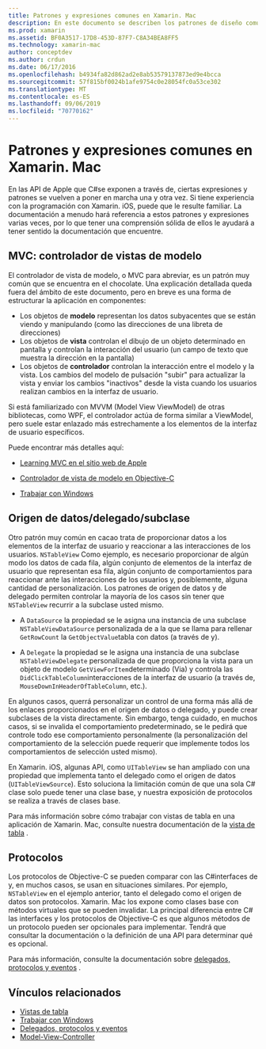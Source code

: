 ```yaml
---
title: Patrones y expresiones comunes en Xamarin. Mac
description: En este documento se describen los patrones de diseño comunes que se usan al compilar aplicaciones de Xamarin. Mac. Se describe el patrón de controlador de vista de modelos, los patrones de origen de datos y delegado, y los protocolos.
ms.prod: xamarin
ms.assetid: BF0A3517-17D8-453D-87F7-C8A34BEA8FF5
ms.technology: xamarin-mac
author: conceptdev
ms.author: crdun
ms.date: 06/17/2016
ms.openlocfilehash: b4934fa82d862ad2e8ab53579137873ed9e4bcca
ms.sourcegitcommit: 57f815bf0024b1afe9754c0e28054fc0a53ce302
ms.translationtype: MT
ms.contentlocale: es-ES
ms.lasthandoff: 09/06/2019
ms.locfileid: "70770162"
---
```

# <a name="common-patterns-and-idioms-in-xamarinmac"></a>Patrones y expresiones comunes en Xamarin. Mac

En las API de Apple que C#se exponen a través de, ciertas expresiones y patrones se vuelven a poner en marcha una y otra vez. Si tiene experiencia con la programación con Xamarin. iOS, puede que le resulte familiar. La documentación a menudo hará referencia a estos patrones y expresiones varias veces, por lo que tener una comprensión sólida de ellos le ayudará a tener sentido la documentación que encuentre.

## <a name="mvc---model-view-controller"></a>MVC: controlador de vistas de modelo

El controlador de vista de modelo, o MVC para abreviar, es un patrón muy común que se encuentra en el chocolate. Una explicación detallada queda fuera del ámbito de este documento, pero en breve es una forma de estructurar la aplicación en componentes:

- Los objetos de **modelo** representan los datos subyacentes que se están viendo y manipulando (como las direcciones de una libreta de direcciones)
- Los objetos de **vista** controlan el dibujo de un objeto determinado en pantalla y controlan la interacción del usuario (un campo de texto que muestra la dirección en la pantalla)
- Los objetos de **controlador** controlan la interacción entre el modelo y la vista. Los cambios del modelo de pulsación "subir" para actualizar la vista y enviar los cambios "inactivos" desde la vista cuando los usuarios realizan cambios en la interfaz de usuario.

Si está familiarizado con MVVM (Model View ViewModel) de otras bibliotecas, como WPF, el controlador actúa de forma similar a ViewModel, pero suele estar enlazado más estrechamente a los elementos de la interfaz de usuario específicos.

Puede encontrar más detalles aquí:

- [Learning MVC en el sitio web de Apple](https://developer.apple.com/library/ios/documentation/general/conceptual/devpedia-cocoacore/MVC.html)

- [Controlador de vista de modelo en Objective-C](https://developer.apple.com/library/ios/documentation/general/conceptual/CocoaEncyclopedia/Model-View-Controller/Model-View-Controller.html)
- [Trabajar con Windows](~/mac/user-interface/window.md)

## <a name="data-source--delegate--subclassing"></a>Origen de datos/delegado/subclase

Otro patrón muy común en cacao trata de proporcionar datos a los elementos de la interfaz de usuario y reaccionar a las interacciones de los usuarios. `NSTableView` Como ejemplo, es necesario proporcionar de algún modo los datos de cada fila, algún conjunto de elementos de la interfaz de usuario que representan esa fila, algún conjunto de comportamientos para reaccionar ante las interacciones de los usuarios y, posiblemente, alguna cantidad de personalización. Los patrones de origen de datos y de delegado permiten controlar la mayoría de los casos sin tener que `NSTableView` recurrir a la subclase usted mismo.

- A `DataSource` la propiedad se le asigna una instancia de una subclase `NSTableViewDataSource` personalizada de a la que se llama para rellenar `GetRowCount` la `GetObjectValue`tabla con datos (a través de y).

- A `Delegate` la propiedad se le asigna una instancia de una subclase `NSTableViewDelegate` personalizada de que proporciona la vista para un objeto de modelo `GetViewForItem`determinado (Via) y controla las `DidClickTableColumn`interacciones de la interfaz de usuario (a través de, `MouseDownInHeaderOfTableColumn`, etc.).

En algunos casos, querrá personalizar un control de una forma más allá de los enlaces proporcionados en el origen de datos o delegado, y puede crear subclases de la vista directamente. Sin embargo, tenga cuidado, en muchos casos, si se invalida el comportamiento predeterminado, se le pedirá que controle todo ese comportamiento personalmente (la personalización del comportamiento de la selección puede requerir que implemente todos los comportamientos de selección usted mismo).

En Xamarin. iOS, algunas API, como `UITableView` se han ampliado con una propiedad que implementa tanto el delegado como el origen de datos (`UITableViewSource`). Esto soluciona la limitación común de que una sola C# clase solo puede tener una clase base, y nuestra exposición de protocolos se realiza a través de clases base.

Para más información sobre cómo trabajar con vistas de tabla en una aplicación de Xamarin. Mac, consulte nuestra documentación de la [vista de tabla](~/mac/user-interface/table-view.md) .

## <a name="protocols"></a>Protocolos

Los protocolos de Objective-C se pueden comparar con las C#interfaces de y, en muchos casos, se usan en situaciones similares. Por ejemplo, `NSTableView` en el ejemplo anterior, tanto el delegado como el origen de datos son protocolos. Xamarin. Mac los expone como clases base con métodos virtuales que se pueden invalidar. La principal diferencia entre C# las interfaces y los protocolos de Objective-C es que algunos métodos de un protocolo pueden ser opcionales para implementar. Tendrá que consultar la documentación o la definición de una API para determinar qué es opcional.

Para más información, consulte la documentación sobre [delegados, protocolos y eventos](~/ios/app-fundamentals/delegates-protocols-and-events.md) .

## <a name="related-links"></a>Vínculos relacionados

- [Vistas de tabla](~/mac/user-interface/table-view.md)
- [Trabajar con Windows](~/mac/user-interface/window.md)
- [Delegados, protocolos y eventos](~/ios/app-fundamentals/delegates-protocols-and-events.md)
- [Model-View-Controller](https://developer.apple.com/library/ios/documentation/general/conceptual/CocoaEncyclopedia/Model-View-Controller/Model-View-Controller.html)
